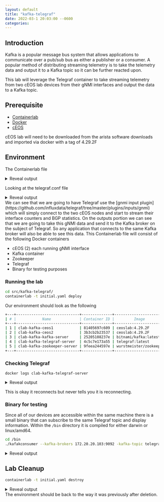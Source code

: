 ```yaml
---
layout: default
title: "kafka-telegraf"
date: 2022-03-1 20:03:00 --0600
categories:
---
```


## Introduction

Kafka is a popular message bus system that allows applications to communicate over a pub/sub bus
as either a publisher or a consumer.
A popular method of distributing streaming telemetry is to take the telemetry data and output it
to a Kafka topic so it can be further reacted upon.

This lab will leverage the Telegraf container to take streaming telemetry
from two cEOS lab devices from their gNMI interfaces and output the data to a Kafka topic.

## Prerequisite

- [Containerlab](https://containerlab.dev/)
- [Docker](https://www.docker.com/)
- [cEOS](https://containerlab.dev/manual/kinds/ceos/)

cEOS lab will need to be downloaded from the arista software downloads
and imported via docker with a tag of 4.29.2F

## Environment

The Containerlab file
<details><summary>Reveal output</summary>
<p>

```yaml
--8<-- "src/kafka-telegraf/initial.yaml"
```

</p>
</details>

Looking at the telegraf.conf file

<details><summary>Reveal output</summary>
<p>

```bash
--8<-- "src/kafka-telegraf/telegraf.conf"
```

</p>
</details>
We can see that we are going to have Telegraf use the
[gnmi input plugin](https://github.com/influxdata/telegraf/tree/master/plugins/inputs/gnmi)
which will simply connect to the two cEOS nodes and start to stream their interface counters and BGP statistics.
On the outputs portion we can see that we are going to take this gNMI data and send it to the
Kafka broker on the subject of Telegraf.
So any application that connects to the same Kafka broker will also be able to see this data.
This Containerlab file will consist of the following Docker containers

- cEOS (2) each running gNMI interface
- Kafka container
- Zookeeper
- Telegraf
- Binary for testing purposes

### Running the lab

```bash
cd src/kafka-telegraf/
containerlab -t initial.yaml deploy
```

Our environment should look as the following

```bash
+---+-----------------------------+--------------+------------------------+-------+---------+------------------+----------------------+
| # |            Name             | Container ID |         Image          | Kind  |  State  |   IPv4 Address   |     IPv6 Address     |
+---+-----------------------------+--------------+------------------------+-------+---------+------------------+----------------------+
| 1 | clab-kafka-ceos1            | 81405697c609 | ceoslab:4.29.2F        | ceos  | running | 172.20.20.101/24 | 2001:172:20:20::6/64 |
| 2 | clab-kafka-ceos2            | 3b3cb2b23537 | ceoslab:4.29.2F        | ceos  | running | 172.20.20.102/24 | 2001:172:20:20::5/64 |
| 3 | clab-kafka-kafka-server     | 25205108237e | bitnami/kafka:latest   | linux | running | 172.20.20.103/24 | 2001:172:20:20::3/64 |
| 4 | clab-kafka-telegraf-server  | 4c5c7e173a55 | telegraf:latest        | linux | running | 172.20.20.105/24 | 2001:172:20:20::4/64 |
| 5 | clab-kafka-zookeeper-server | 9feea244597e | wurstmeister/zookeeper | linux | running | 172.20.20.104/24 | 2001:172:20:20::7/64 |
+---+-----------------------------+--------------+------------------------+-------+---------+------------------+----------------------+
```

### Checking Telegraf

```shell
docker logs clab-kafka-telegraf-server
```

<details><summary>Reveal output</summary>
<p>
```bash
2023-02-01T17:16:24Z I! Using config file: /etc/telegraf/telegraf.conf
2023-02-01T17:16:24Z I! Starting Telegraf 1.25.0
2023-02-01T17:16:24Z I! Available plugins: 228 inputs, 9 aggregators, 26 processors, 21 parsers, 57 outputs, 2 secret-stores
2023-02-01T17:16:24Z I! Loaded inputs: gnmi
2023-02-01T17:16:24Z I! Loaded aggregators:
2023-02-01T17:16:24Z I! Loaded processors:
2023-02-01T17:16:24Z I! Loaded secretstores:
2023-02-01T17:16:24Z I! Loaded outputs: kafka
2023-02-01T17:16:24Z I! Tags enabled: host=telegraf-server
2023-02-01T17:16:24Z I! [agent] Config: Interval:10s, Quiet:false, Hostname:"telegraf-server", Flush Interval:10s
2023-02-01T17:16:29Z E! [inputs.gnmi] Error in plugin: failed to setup subscription: rpc error: code = Unavailable desc
2023-02-01T17:16:29Z E! [inputs.gnmi] Error in plugin: failed to setup subscription: rpc error: code = Unavailable desc
```

</p>
</details>

This is okay it reconnects but never tells you it is reconnecting.

### Binary for testing

Since all of our devices are accessible within the same machine there is a small binary that can subscribe to the
same Telegraf topic and display information.
Within the `/bin` directory it is compiled for either darwin or linux/amd64.

```bash
cd /bin
./kafakconsumer --kafka-brokers 172.20.20.103:9092 -kafka-topic telegraf
```

<details><summary>Reveal output</summary>
<p>

```bash
ifcounters,host=telegraf-server,name=Management0,path=openconfig:/interfaces/interface/state/counters,source=clab-kafka-ceos1
in_broadcast_pkts=0i,in_discards=0i,in_errors=0i,in_fcs_errors=0i,
in_multicast_pkts=0i,out_broadcast_pkts=0i,out_discards=0i,out_errors=0i,out_multicast_pkts=0i 1675272643699038728

ifcounters,host=telegraf-server,name=Management0,path=openconfig:/interfaces/interface/state/counters,source=clab-kafka-ceos1
in_octets=6886i,in_pkts=65i,in_unicast_pkts=65i,out_octets=2273i,out_pkts=25i,out_unicast_pkts=25i 1675272646690338017

openconfig_bgp,/network-instances/network-instance/protocols/protocol/name=BGP,host=telegraf-server,identifier=BGP,
name=default,source=clab-kafka-ceos2 global/state/router_id="2.2.2.2" 1675271796987568362

openconfig_bgp,/network-instances/network-instance/protocols/protocol/name=BGP,afi_safi_name=IPV4_UNICAST,host=telegraf-server,
identifier=BGP,name=default,neighbor_address=10.0.0.1,source=clab-kafka-ceos2
neighbors/neighbor/afi_safis/afi_safi/afi_safi_name="openconfig-bgp-types:IPV4_UNICAST" 1675271796630909428

openconfig_bgp,/network-instances/network-instance/protocols/protocol/name=BGP,afi_safi_name=IPV4_UNICAST,host=telegraf-server,
identifier=BGP,name=default,neighbor_address=10.0.0.1,source=clab-kafka-ceos2
neighbors/neighbor/afi_safis/afi_safi/config/afi_safi_name="openconfig-bgp-types:IPV4_UNICAST" 1675271796630909428
```

</p>
</details>

## Lab Cleanup

```bash
containerlab -t initial.yaml destroy
```

<details><summary>Reveal output</summary>
<p>

```bash
INFO[0000] Parsing & checking topology file: initial.yaml
INFO[0000] Destroying lab: kafka
INFO[0000] Removed container: clab-kafka-telegraf-server
INFO[0000] Removed container: clab-kafka-zookeeper-server
INFO[0001] Removed container: clab-kafka-kafka-server
INFO[0001] Removed container: clab-kafka-ceos2
INFO[0001] Removed container: clab-kafka-ceos1
INFO[0001] Removing containerlab host entries from /etc/hosts file
```

</p>
</details>
The environment should be back to the way it was previously after deletion.
